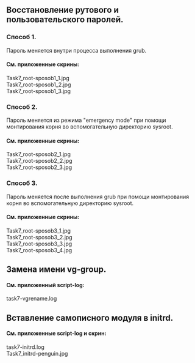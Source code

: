 ## Восстановление рутового и пользовательского паролей.   
### Способ 1.   
Пароль меняется внутри процесса выполнения grub.  
#### См. приложенные скрины:  
Task7_root-sposob1_1.jpg    
Task7_root-sposob1_2.jpg  
Task7_root-sposob1_3.jpg  

### Способ 2.   
Пароль меняется из режима "emergency mode" при помощи монтирования корня во вспомогательную директорию sysroot.  
#### См. приложенные скрины:  
Task7_root-sposob2_1.jpg  
Task7_root-sposob2_2.jpg  
Task7_root-sposob2_3.jpg  

### Способ 3.  
Пароль меняется после выполнения grub при помощи монтирования корня во вспомогательную директорию sysroot.
#### См. приложенные скрины:  
Task7_root-sposob3_1.jpg  
Task7_root-sposob3_2.jpg  
Task7_root-sposob3_3.jpg  
Task7_root-sposob3_4.jpg  

## Замена имени vg-group.
#### См. приложенный script-log: 
task7-vgrename.log  

## Вставление самописного модуля в initrd.
#### См. приложенные script-log и скрин:
task7-initrd.log  
Task7_initrd-penguin.jpg  
